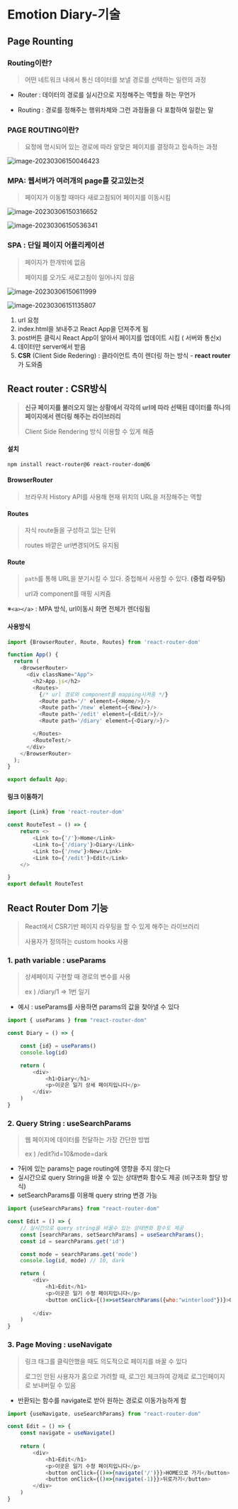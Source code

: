 # Emotion Diary-기술

## Page Rounting

### Routing이란?

> 어떤 네트워크 내에서 통신 데이터를 보낼 경로를 선택하는 일련의 과정

- Router : 데이터의 경로를 실시간으로 지정해주는 역할을 하는 무언가

- Routing : 경로를 정해주는 행위차체와 그런 과정들을 다 포함하여 일컫는 말

### PAGE ROUTING이란?

> 요청에 명시되어 있는 경로에 따라 알맞은 페이지를 결정하고 접속하는 과정

![image-20230306150046423](./images/image-20230306150046423.png)

### MPA: 웹서버가 여러개의 page를 갖고있는것

> 페이지가 이동할 때마다 새로고침되어 페이지를 이동시킴

![image-20230306150316652](./images/image-20230306150316652.png)

![image-20230306150536341](./images/image-20230306150536341.png)

### SPA : 단일 페이지 어플리케이션

> 페이지가 한개밖에 없음
>
> 페이지를 오가도 새로고침이 일어나지 않음

![image-20230306150611999](./images/image-20230306150611999.png)

![image-20230306151135807](./images/image-20230306151135807.png)

1. url 요청
2. index.html을 보내주고 React App을 던져주게 됨
3. post버튼 클릭시 React App이 알아서 페이지를 업데이트 시킴 ( 서버와 통신x)
4. 데이터만 server에서 받음
5. **CSR** (Client Side Redering) : 클라이언트 측이 렌더링 하는 방식 - **react router**가 도와줌



## React router  : CSR방식

> **신규 페이지를 불러오지 않는 상황에서 각각의 url에 따라 선택된 데이터를 하나의 페이지에서 렌더링 해주는 라이브러리**
>
> Client Side Rendering 방식 이용할 수 있게 해줌

#### 설치

```
npm install react-router@6 react-router-dom@6
```



#### BrowserRouter

> 브라우저 History API를 사용해 현재 위치의 URL을 저장해주는 역할

#### Routes

> 자식 route들을 구성하고 있는 단위
>
> routes 바깥은 url변경되어도 유지됨

#### Route

> `path`를 통해 URL을 분기시킬 수 있다. 중첩해서 사용할 수 있다. **(중첩 라우팅)**
>
> url과 component를 매핑 시켜줌



※`<a></a>` : MPA 방식, url이동시 화면 전체가 렌더링됨

#### 사용방식

```js
import {BrowserRouter, Route, Routes} from 'react-router-dom'

function App() {
  return (
    <BrowserRouter>
      <div className="App">
        <h2>App.js</h2>
        <Routes>
          {/* url 경로와 component를 mapping시켜줌 */}
          <Route path='/' element={<Home/>}/>
          <Route path='/new' element={<New/>}/>
          <Route path='/edit' element={<Edit/>}/>
          <Route path='/diary' element={<Diary/>}/>

        </Routes>
        <RouteTest/>
      </div>
    </BrowserRouter>
  );
}

export default App;
```



#### 링크 이동하기

```js
import {Link} from 'react-router-dom'

const RouteTest = () => {
    return <>
        <Link to={'/'}>Home</Link>
        <Link to={'/diary'}>Diary</Link>
        <Link to={'/new'}>New</Link>
        <Link to={'/edit'}>Edit</Link>
    </>

}
export default RouteTest
```



## React Router Dom 기능

> React에서 CSR기반 페이지 라우팅을 할 수 있게 해주는 라이브러리
>
> 사용자가 정의하는 custom hooks 사용

### 1. path variable : useParams

> 상세페이지 구현할 때 경로의 변수를 사용
>
> ex ) /diary/1 => 1번 일기



* 예시 : useParams를 사용하면 params의 값을 찾아낼 수 있다

```js
import { useParams } from "react-router-dom"

const Diary = () => {

    const {id} = useParams()
    console.log(id)

    return (
        <div>
            <h1>Diary</h1>
            <p>이곳은 일기 상세 페이지입니다</p>
        </div>
    )
}
```



### 2. Query String : useSearchParams

> 웹 페이지에 데이터를 전달하는 가장 간단한 방법
>
> ex ) /edit?id=10&mode=dark

* ?뒤에 있는 params는 page routing에 영향을 주지 않는다
* 실시간으로 query String을 바꿀 수 있는 상태변화 함수도 제공 (비구조화 할당 방식)
* setSearchParams를 이용해 query string 변경 가능

```js
import {useSearchParams} from "react-router-dom"

const Edit = () => {
    // 실시간으로 query string을 바꿀수 있는 상태변화 함수도 제공
    const [searchParams, setSearchParams] = useSearchParams();
    const id = searchParams.get('id')

    const mode = searchParams.get('mode')
    console.log(id, mode) // 10, dark

    return (
        <div>
            <h1>Edit</h1>
            <p>이곳은 일기 수정 페이지입니다</p>
            <button onClick={()=>setSearchParams({who:"winterlood"})}>QS 바꾸기</button>
           
        </div>
    )
}

```



### 3. Page Moving : useNavigate

> 링크 태그를 클릭안했을 때도 의도적으로 페이지를 바꿀 수 있다
>
> 로그인 안된 사용자가 홈으로 가려할 때, 로그인 체크하여 강제로 로그인페이지로 보내버릴 수 있음



* 반환되는 함수를 navigate로 받아 원하는 경로로 이동가능하게 함

```js
import {useNavigate, useSearchParams} from "react-router-dom"

const Edit = () => {
    const navigate = useNavigate()
    
    return (
        <div>
            <h1>Edit</h1>
            <p>이곳은 일기 수정 페이지입니다</p>
            <button onClick={()=>{navigate('/')}}>HOME으로 가기</button>
            <button onClick={()=>{navigate(-1)}}>뒤로가기</button>
        </div>
    )
}

```


